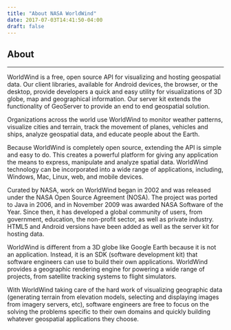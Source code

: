 ```yaml
---
title: "About NASA WorldWind"
date: 2017-07-03T14:41:50-04:00
draft: false
---
```


## About

---

WorldWind is a free, open source API for visualizing and hosting geospatial data. Our client libraries, available for
Android devices, the browser, or the desktop, provide developers a quick and easy utility for visualizations of 3D
globe, map and geographical information. Our server kit extends the functionality of GeoServer to provide an end to end
geospatial solution.

Organizations across the world use WorldWind to monitor weather patterns, visualize cities and terrain, track the
movement of planes, vehicles and ships, analyze geospatial data, and educate people about the Earth.

Because WorldWind is completely open source, extending the API is simple and easy to do. This creates a powerful
platform for giving any application the means to express, manipulate and analyze spatial data.  WorldWind technology
can be incorporated into a wide range of applications, including, Windows, Mac, Linux, web, and mobile devices.

Curated by NASA, work on WorldWind began in 2002 and was released under the NASA Open Source Agreement (NOSA).  The
project was ported to Java in 2006, and in November 2009 was awarded NASA Software of the Year.  Since then, it has
developed a global community of users, from government, education, the non-profit sector, as well as private industry.
HTML5 and Android versions have been added as well as the server kit for hosting data.

WorldWind is different from a 3D globe like Google Earth because it is not an application.  Instead, it is an SDK
(software development kit) that software engineers can use to build their own applications.  WorldWind provides a
geographic rendering engine for powering a wide range of projects, from satellite tracking systems to flight simulators.

With WorldWind taking care of the hard work of visualizing geographic data (generating terrain from elevation models,
selecting and displaying images from imagery servers, etc), software engineers are free to focus on the solving the
problems specific to their own domains and quickly building whatever geospatial applications they choose.

<br></br>
